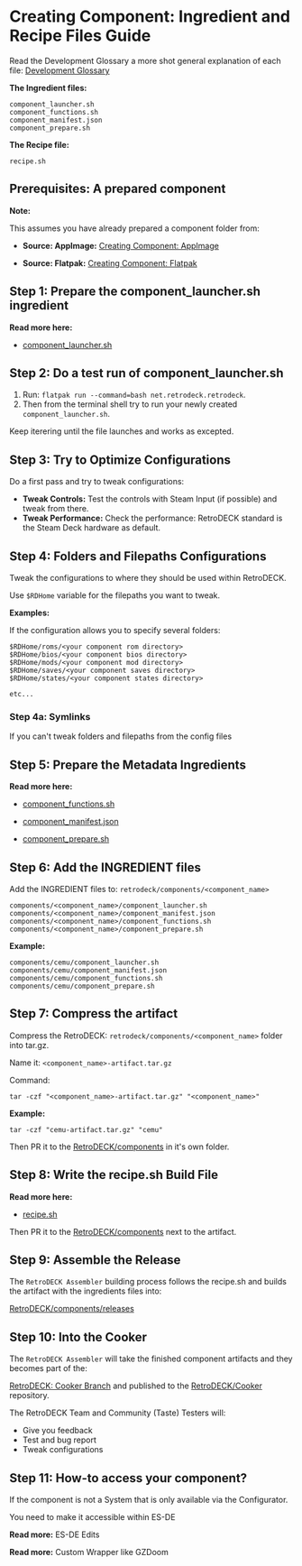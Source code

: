 # Creating Component: Ingredient and Recipe Files Guide

Read the Development Glossary a more shot general explanation of each file: [Development Glossary](../development-glossary.md) 

**The Ingredient files:**

```
component_launcher.sh
component_functions.sh
component_manifest.json
component_prepare.sh
```

**The Recipe file:**

```
recipe.sh
```

## Prerequisites: A prepared component

**Note:**

This assumes you have already prepared a component folder from:

- **Source: AppImage:** [Creating Component: AppImage](component-create-appimage.md)

- **Source: Flatpak:** [Creating Component: Flatpak](component-create-flatpak.md)

## Step 1: Prepare the component_launcher.sh ingredient

**Read more here:** 

- [component_launcher.sh](ing-component-launcher.md)

## Step 2: Do a test run of component_launcher.sh 

1. Run: `flatpak run --command=bash net.retrodeck.retrodeck`.
2. Then from the terminal shell try to run your newly created `component_launcher.sh`.

Keep iterering until the file launches and works as excepted.

## Step 3: Try to Optimize Configurations

Do a first pass and try to tweak configurations:

- **Tweak Controls:** Test the controls with Steam Input (if possible) and tweak from there.
- **Tweak Performance:** Check the performance: RetroDECK standard is the Steam Deck hardware as default.

## Step 4: Folders and Filepaths Configurations

Tweak the configurations to where they should be used within RetroDECK.

Use `$RDHome` variable for the filepaths you want to tweak. 

**Examples:**

If the configuration allows you to specify several folders:

```
$RDHome/roms/<your component rom directory>
$RDHome/bios/<your component bios directory>
$RDHome/mods/<your component mod directory>
$RDHome/saves/<your component saves directory>
$RDHome/states/<your component states directory>

etc...
```

### Step 4a: Symlinks

If you can't tweak folders and filepaths from the config files

## Step 5: Prepare the Metadata Ingredients

**Read more here:** 

- [component_functions.sh](ing-component-functions.md)

- [component_manifest.json](ing-component-manifest.md)

- [component_prepare.sh](ing-component-prepare.md)

## Step 6: Add the INGREDIENT files

Add the INGREDIENT files to: `retrodeck/components/<component_name>`

```
components/<component_name>/component_launcher.sh 
components/<component_name>/component_manifest.json
components/<component_name>/component_functions.sh
components/<component_name>/component_prepare.sh
```

**Example:**

```
components/cemu/component_launcher.sh 
components/cemu/component_manifest.json
components/cemu/component_functions.sh
components/cemu/component_prepare.sh
```

## Step 7: Compress the artifact

Compress the RetroDECK: `retrodeck/components/<component_name>` folder into tar.gz. 

Name it: `<component_name>-artifact.tar.gz`

Command:

```
tar -czf "<component_name>-artifact.tar.gz" "<component_name>"
```

**Example:**

```
tar -czf "cemu-artifact.tar.gz" "cemu"
```

Then PR it to the [RetroDECK/components](https://github.com/RetroDECK/components) in it's own folder.

## Step 8: Write the recipe.sh Build File

**Read more here:** 

- [recipe.sh](component-recipe.md)

Then PR it to the [RetroDECK/components](https://github.com/RetroDECK/components) next to the artifact.


## Step 9: Assemble the Release

The `RetroDECK Assembler` building process follows the recipe.sh and builds the artifact with the ingredients files into:

[RetroDECK/components/releases](https://github.com/RetroDECK/components/releases) 

## Step 10: Into the Cooker

The `RetroDECK Assembler` will take the finished component artifacts and they becomes part of the:

[RetroDECK: Cooker Branch](https://github.com/RetroDECK/RetroDECK/tree/cooker) and published to the [RetroDECK/Cooker](https://github.com/RetroDECK/Cooker) repository. 

The RetroDECK Team and Community (Taste) Testers will:

- Give you feedback
- Test and bug report
- Tweak configurations 

## Step 11: How-to access your component? 

If the component is not a System that is only available via the Configurator. 

You need to make it accessible within ES-DE

**Read more:** ES-DE Edits

**Read more:** Custom Wrapper like GZDoom

 
